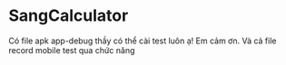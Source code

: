 # SangCalculator
Có file apk app-debug thầy có thể cài test luôn ạ! Em cảm ơn.
Và cả file record mobile test qua chức năng
